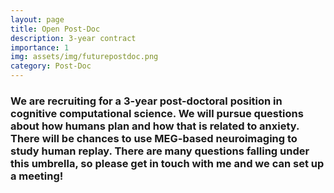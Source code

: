 ```yaml
---
layout: page
title: Open Post-Doc
description: 3-year contract
importance: 1
img: assets/img/futurepostdoc.png
category: Post-Doc
---
```


### We are recruiting for a 3-year post-doctoral position in cognitive computational science. We will pursue questions about how humans plan and how that is related to anxiety. There will be chances to use MEG-based neuroimaging to study human replay. There are many questions falling under this umbrella, so please get in touch with me and we can set up a meeting!
